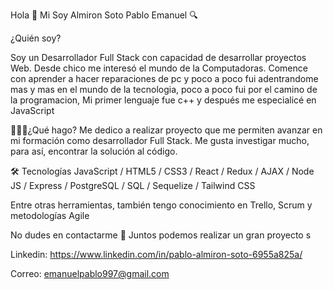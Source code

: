 


Hola 👋 Mi Soy Almiron Soto Pablo Emanuel 🔍

¿Quién soy?

Soy un Desarrollador Full Stack con capacidad de desarrollar proyectos Web. Desde chico me interesó el mundo de la Computadoras. Comence con aprender a hacer reparaciones de pc y poco a poco fui adentrandome mas y mas en el mundo de la tecnologia, poco a poco fui por el camino de la programacion, Mi primer lenguaje fue c++ y después me especialicé en JavaScript

🧑🏻‍💻¿Qué hago? Me dedico a realizar proyecto que me permiten avanzar en mi formación como desarrollador Full Stack. Me gusta investigar mucho, para así, encontrar la solución al código.

🛠 Tecnologías
JavaScript / HTML5 / CSS3 / React / Redux / AJAX / Node JS / Express / PostgreSQL / SQL / Sequelize / Tailwind CSS

Entre otras herramientas, también tengo conocimiento en Trello, Scrum y metodologías Agile

No dudes en contactarme 📲 Juntos podemos realizar un gran proyecto s

Linkedin: https://www.linkedin.com/in/pablo-almiron-soto-6955a825a/

Correo: emanuelpablo997@gmail.com

